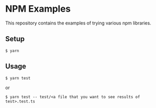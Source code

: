 # NPM Examples

This repository contains the examples of trying various npm libraries.

## Setup

```
$ yarn
```

## Usage

```
$ yarn test
```

or

```
$ yarn test -- test/<a file that you want to see results of test>.test.ts
```
